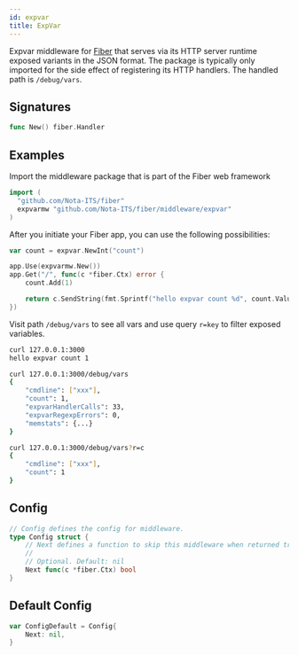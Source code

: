 ```yaml
---
id: expvar
title: ExpVar
---
```


Expvar middleware for [Fiber](https://github.com/Nota-ITS/fiber) that serves via its HTTP server runtime exposed variants in the JSON format. The package is typically only imported for the side effect of registering its HTTP handlers. The handled path is `/debug/vars`.

## Signatures

```go
func New() fiber.Handler
```

## Examples

Import the middleware package that is part of the Fiber web framework

```go
import (
  "github.com/Nota-ITS/fiber"
  expvarmw "github.com/Nota-ITS/fiber/middleware/expvar"
)
```

After you initiate your Fiber app, you can use the following possibilities:
```go
var count = expvar.NewInt("count")

app.Use(expvarmw.New())
app.Get("/", func(c *fiber.Ctx) error {
    count.Add(1)

    return c.SendString(fmt.Sprintf("hello expvar count %d", count.Value()))
})
```

Visit path `/debug/vars` to see all vars and use query `r=key` to filter exposed variables.

```bash
curl 127.0.0.1:3000
hello expvar count 1

curl 127.0.0.1:3000/debug/vars
{
    "cmdline": ["xxx"],
    "count": 1,
    "expvarHandlerCalls": 33,
    "expvarRegexpErrors": 0,
    "memstats": {...}
}

curl 127.0.0.1:3000/debug/vars?r=c
{
    "cmdline": ["xxx"],
    "count": 1
}
```

## Config

```go
// Config defines the config for middleware.
type Config struct {    
    // Next defines a function to skip this middleware when returned true.
    //
    // Optional. Default: nil
    Next func(c *fiber.Ctx) bool
}
```

## Default Config

```go
var ConfigDefault = Config{
    Next: nil,
}
```
